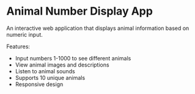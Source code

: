 # Animal Number Display App

An interactive web application that displays animal information based on numeric input.

Features:
- Input numbers 1-1000 to see different animals
- View animal images and descriptions
- Listen to animal sounds
- Supports 10 unique animals
- Responsive design
